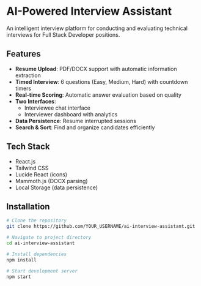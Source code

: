 # AI-Powered Interview Assistant

An intelligent interview platform for conducting and evaluating technical interviews for Full Stack Developer positions.

## Features

- **Resume Upload**: PDF/DOCX support with automatic information extraction
- **Timed Interview**: 6 questions (Easy, Medium, Hard) with countdown timers
- **Real-time Scoring**: Automatic answer evaluation based on quality
- **Two Interfaces**: 
  - Interviewee chat interface
  - Interviewer dashboard with analytics
- **Data Persistence**: Resume interrupted sessions
- **Search & Sort**: Find and organize candidates efficiently

## Tech Stack

- React.js
- Tailwind CSS
- Lucide React (icons)
- Mammoth.js (DOCX parsing)
- Local Storage (data persistence)

## Installation
```bash
# Clone the repository
git clone https://github.com/YOUR_USERNAME/ai-interview-assistant.git

# Navigate to project directory
cd ai-interview-assistant

# Install dependencies
npm install

# Start development server
npm start
